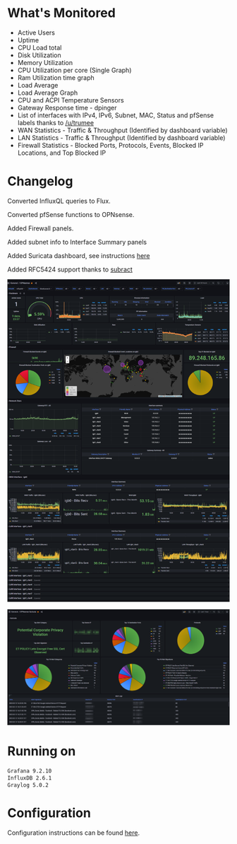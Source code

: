 # What's Monitored
- Active Users
- Uptime
- CPU Load total
- Disk Utilization
- Memory Utilization
- CPU Utilization per core (Single Graph)
- Ram Utilization time graph
- Load Average
- Load Average Graph
- CPU and ACPI Temperature Sensors
- Gateway Response time - dpinger
- List of interfaces with IPv4, IPv6, Subnet, MAC, Status and pfSense labels thanks to [/u/trumee](https://www.reddit.com/r/PFSENSE/comments/fsss8r/additional_grafana_dashboard/fmal0t6/)
- WAN Statistics - Traffic & Throughput (Identified by dashboard variable)
- LAN Statistics - Traffic & Throughput (Identified by dashboard variable)
- Firewall Statistics - Blocked Ports, Protocols, Events, Blocked IP Locations, and Top Blocked IP
# Changelog


Converted InfluxQL queries to Flux.

Converted pfSense functions to OPNsense.

Added Firewall panels.

Added subnet info to Interface Summary panels

Added Suricata dashboard, see instructions [here](./configure.md#configuration-for-the-suricata-dashboard-optional)

Added RFC5424 support thanks to [subract](https://github.com/IRQ10/Graylog-OPNsense_Extractors/pull/11)

![Main Dashboard](Grafana-OPNsense.png)

![Suricata Dashboard](Grafana-OPNsense-Suricata.png)

# Running on

    Grafana 9.2.10
    InfluxDB 2.6.1
    Graylog 5.0.2


# Configuration
Configuration instructions can be found [here](./configure.md).
